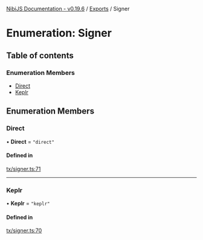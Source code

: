[NibiJS Documentation - v0.19.6](../intro.md) / [Exports](../modules.md) / Signer

# Enumeration: Signer

## Table of contents

### Enumeration Members

- [Direct](Signer.md#direct)
- [Keplr](Signer.md#keplr)

## Enumeration Members

### Direct

• **Direct** = ``"direct"``

#### Defined in

[tx/signer.ts:71](https://github.com/NibiruChain/ts-sdk/blob/266621b/packages/nibijs/src/tx/signer.ts#L71)

___

### Keplr

• **Keplr** = ``"keplr"``

#### Defined in

[tx/signer.ts:70](https://github.com/NibiruChain/ts-sdk/blob/266621b/packages/nibijs/src/tx/signer.ts#L70)

